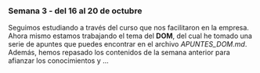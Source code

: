 ### Semana 3 - del 16 al 20 de octubre
Seguimos estudiando a través del curso que nos facilitaron en la empresa. Ahora mismo estamos trabajando el tema del <b>DOM</b>, del cual he tomado una serie de apuntes que puedes encontrar en el archivo <i>APUNTES_DOM.md</i>. Además, hemos repasado los contenidos de la semana anterior para afianzar los conocimientos y ...
